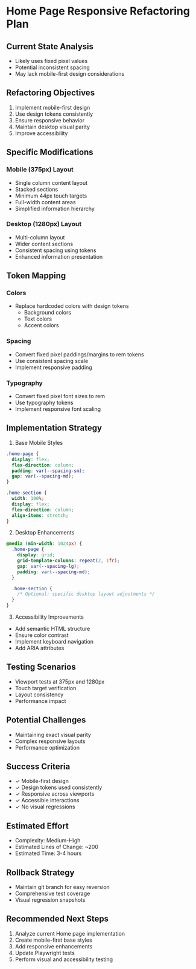 # Home Page Responsive Refactoring Plan

## Current State Analysis
- Likely uses fixed pixel values
- Potential inconsistent spacing
- May lack mobile-first design considerations

## Refactoring Objectives
1. Implement mobile-first design
2. Use design tokens consistently
3. Ensure responsive behavior
4. Maintain desktop visual parity
5. Improve accessibility

## Specific Modifications

### Mobile (375px) Layout
- Single column content layout
- Stacked sections
- Minimum 44px touch targets
- Full-width content areas
- Simplified information hierarchy

### Desktop (1280px) Layout
- Multi-column layout
- Wider content sections
- Consistent spacing using tokens
- Enhanced information presentation

## Token Mapping

### Colors
- Replace hardcoded colors with design tokens
  - Background colors
  - Text colors
  - Accent colors

### Spacing
- Convert fixed pixel paddings/margins to rem tokens
- Use consistent spacing scale
- Implement responsive padding

### Typography
- Convert fixed pixel font sizes to rem
- Use typography tokens
- Implement responsive font scaling

## Implementation Strategy

1. Base Mobile Styles
```css
.home-page {
  display: flex;
  flex-direction: column;
  padding: var(--spacing-sm);
  gap: var(--spacing-md);
}

.home-section {
  width: 100%;
  display: flex;
  flex-direction: column;
  align-items: stretch;
}
```

2. Desktop Enhancements
```css
@media (min-width: 1024px) {
  .home-page {
    display: grid;
    grid-template-columns: repeat(2, 1fr);
    gap: var(--spacing-lg);
    padding: var(--spacing-md);
  }

  .home-section {
    /* Optional: specific desktop layout adjustments */
  }
}
```

3. Accessibility Improvements
- Add semantic HTML structure
- Ensure color contrast
- Implement keyboard navigation
- Add ARIA attributes

## Testing Scenarios
- Viewport tests at 375px and 1280px
- Touch target verification
- Layout consistency
- Performance impact

## Potential Challenges
- Maintaining exact visual parity
- Complex responsive layouts
- Performance optimization

## Success Criteria
- ✓ Mobile-first design
- ✓ Design tokens used consistently
- ✓ Responsive across viewports
- ✓ Accessible interactions
- ✓ No visual regressions

## Estimated Effort
- Complexity: Medium-High
- Estimated Lines of Change: ~200
- Estimated Time: 3-4 hours

## Rollback Strategy
- Maintain git branch for easy reversion
- Comprehensive test coverage
- Visual regression snapshots

## Recommended Next Steps
1. Analyze current Home page implementation
2. Create mobile-first base styles
3. Add responsive enhancements
4. Update Playwright tests
5. Perform visual and accessibility testing
